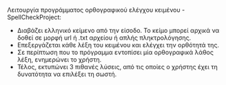 Λειτουργία προγράμματος ορθογραφικού ελέγχου κειμένου - SpellCheckProject:
  - Διαβάζει ελληνικό κείμενο από την είσοδο. Το κείμο μπορεί αρχικά να δοθεί σε μορφή url ή .txt αρχείου ή απλής πληκτρολόγησης.
  - Επεξεργάζεται κάθε λέξη του κειμένου και ελέγχει την ορθότητά της. 
  - Σε περίπτωση που το πρόγραμμα εντοπίσει μία ορθογραφικά λάθος λέξη, ενημερώνει το χρήστη.
  - Τέλος, εκτυπώνει 3 πιθανές λύσεις, από τις οποίες ο χρήστης έχει τη δυνατότητα να επιλέξει τη σωστή. 

